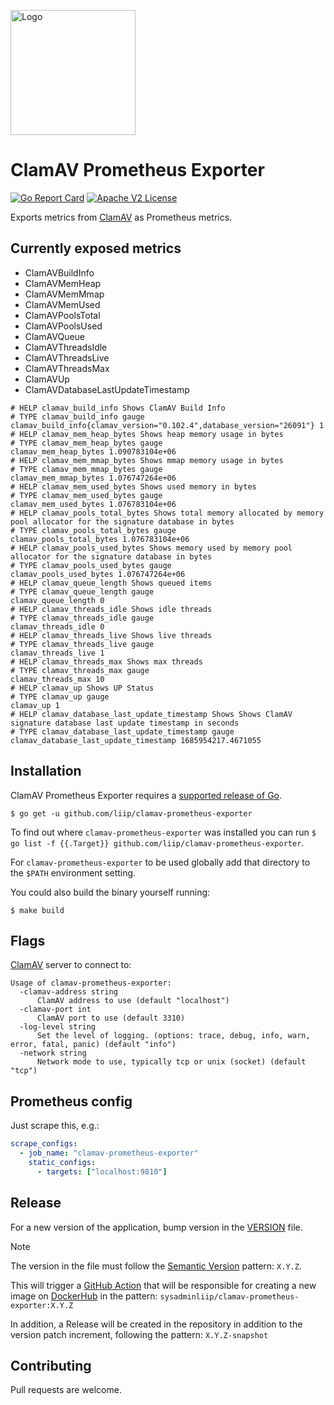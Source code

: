 <p align="left"><img src="https://storage.googleapis.com/gopherizeme.appspot.com/gophers/9e5f19f595edf1bb1a51cb49e4eac9f935c1ec18.png" alt="Logo" height="200"></p>

# ClamAV Prometheus Exporter

[![Go Report Card](https://goreportcard.com/badge/github.com/liip/clamav-prometheus-exporter)](https://goreportcard.com/report/github.com/liip/clamav-prometheus-exporter)
[![Apache V2 License](https://img.shields.io/badge/license-Apache%20V2-blue.svg)](https://github.com/liip/clamav-prometheus-exporter/blob/master/LICENSE)

Exports metrics from [ClamAV](https://www.clamav.net/) as Prometheus metrics.

## Currently exposed metrics

- ClamAVBuildInfo
- ClamAVMemHeap
- ClamAVMemMmap
- ClamAVMemUsed
- ClamAVPoolsTotal
- ClamAVPoolsUsed
- ClamAVQueue
- ClamAVThreadsIdle
- ClamAVThreadsLive
- ClamAVThreadsMax
- ClamAVUp
- ClamAVDatabaseLastUpdateTimestamp

```
# HELP clamav_build_info Shows ClamAV Build Info
# TYPE clamav_build_info gauge
clamav_build_info{clamav_version="0.102.4",database_version="26091"} 1
# HELP clamav_mem_heap_bytes Shows heap memory usage in bytes
# TYPE clamav_mem_heap_bytes gauge
clamav_mem_heap_bytes 1.090783104e+06
# HELP clamav_mem_mmap_bytes Shows mmap memory usage in bytes
# TYPE clamav_mem_mmap_bytes gauge
clamav_mem_mmap_bytes 1.076747264e+06
# HELP clamav_mem_used_bytes Shows used memory in bytes
# TYPE clamav_mem_used_bytes gauge
clamav_mem_used_bytes 1.076783104e+06
# HELP clamav_pools_total_bytes Shows total memory allocated by memory pool allocator for the signature database in bytes
# TYPE clamav_pools_total_bytes gauge
clamav_pools_total_bytes 1.076783104e+06
# HELP clamav_pools_used_bytes Shows memory used by memory pool allocator for the signature database in bytes
# TYPE clamav_pools_used_bytes gauge
clamav_pools_used_bytes 1.076747264e+06
# HELP clamav_queue_length Shows queued items
# TYPE clamav_queue_length gauge
clamav_queue_length 0
# HELP clamav_threads_idle Shows idle threads
# TYPE clamav_threads_idle gauge
clamav_threads_idle 0
# HELP clamav_threads_live Shows live threads
# TYPE clamav_threads_live gauge
clamav_threads_live 1
# HELP clamav_threads_max Shows max threads
# TYPE clamav_threads_max gauge
clamav_threads_max 10
# HELP clamav_up Shows UP Status
# TYPE clamav_up gauge
clamav_up 1
# HELP clamav_database_last_update_timestamp Shows Shows ClamAV signature database last update timestamp in seconds
# TYPE clamav_database_last_update_timestamp gauge
clamav_database_last_update_timestamp 1685954217.4671055
```

## Installation

ClamAV Prometheus Exporter requires a [supported release of Go](https://golang.org/doc/devel/release.html#policy).

```shell
$ go get -u github.com/liip/clamav-prometheus-exporter
```

To find out where `clamav-prometheus-exporter` was installed you can run `$ go list -f {{.Target}} github.com/liip/clamav-prometheus-exporter`.

For `clamav-prometheus-exporter` to be used globally add that directory to the `$PATH` environment setting.

You could also build the binary yourself running:

```shell
$ make build
```

## Flags

[ClamAV](https://www.clamav.net/) server to connect to:

```shell
Usage of clamav-prometheus-exporter:
  -clamav-address string
      ClamAV address to use (default "localhost")
  -clamav-port int
      ClamAV port to use (default 3310)
  -log-level string
      Set the level of logging. (options: trace, debug, info, warn, error, fatal, panic) (default "info")
  -network string
      Network mode to use, typically tcp or unix (socket) (default "tcp")
```

## Prometheus config

Just scrape this, e.g.:

```yaml
scrape_configs:
  - job_name: "clamav-prometheus-exporter"
    static_configs:
      - targets: ["localhost:9810"]
```

## Release

For a new version of the application, bump version in the [VERSION](./VERSION) file.

> [!NOTE]
> The version in the file must follow the [Semantic Version](https://semver.org/) pattern: `X.Y.Z`.

This will trigger a [GitHub Action](.github/workflows/docker-build.yml) that will be responsible
for creating a new image on [DockerHub](https://hub.docker.com/r/sysadminliip/clamav-prometheus-exporter)
in the pattern: `sysadminliip/clamav-prometheus-exporter:X.Y.Z`

In addition, a Release will be created in the repository in addition to the version patch increment,
following the pattern: `X.Y.Z-snapshot`

## Contributing

Pull requests are welcome.
